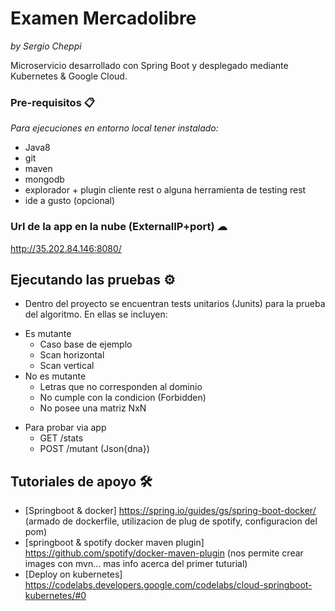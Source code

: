 # Examen Mercadolibre 
_by Sergio Cheppi_

Microservicio desarrollado con Spring Boot y desplegado mediante Kubernetes & Google Cloud.

### Pre-requisitos 📋
_Para ejecuciones en entorno local tener instalado:_ 
- Java8
- git
- maven
- mongodb 
- explorador + plugin cliente rest o alguna herramienta de testing rest 
- ide a gusto (opcional)

### Url de la app en la nube (ExternalIP+port) ☁

http://35.202.84.146:8080/

## Ejecutando las pruebas ⚙️

* Dentro del proyecto se encuentran tests unitarios (Junits) para la prueba del algoritmo. En ellas se incluyen:
- Es mutante
  - Caso base de ejemplo
  - Scan horizontal
  - Scan vertical
- No es mutante
  - Letras que no corresponden al dominio
  - No cumple con la condicion (Forbidden)
  - No posee una matriz NxN

* Para probar via app
  - GET /stats
  - POST /mutant (Json{dna})

## Tutoriales de apoyo 🛠️

* [Springboot & docker] https://spring.io/guides/gs/spring-boot-docker/ (armado de dockerfile, utilizacion de plug de spotify, configuracion del pom)
* [springboot & spotify docker maven plugin] https://github.com/spotify/docker-maven-plugin (nos permite crear images con mvn... mas info acerca del primer tuturial)
* [Deploy on kubernetes] https://codelabs.developers.google.com/codelabs/cloud-springboot-kubernetes/#0

